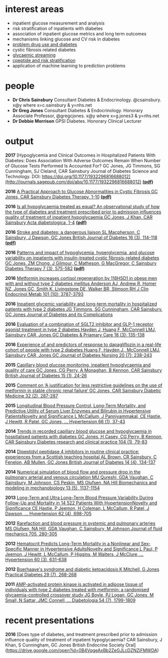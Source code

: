 # interest areas

- inpatient glucose measurement and analysis
- risk stratification of inpatients with diabetes
- association of inpatient glucose metrics and long term outcomes
- mechanisms linking glucose and CV risk in diabetes
- [problem drug use and diabetes](https://github.com/csainsbury/problemDrugUse.diabetes)
- cystic fibrosis related diabetes
- [glycaemic streaming](https://github.com/csainsbury/glycaemicStreaming)
- [cpeptide and risk stratification](https://github.com/csainsbury/cpeptide)
- application of machine learning to prediction problems

# people
- __Dr Chris Sainsbury__ Consultant Diabetes & Endocrinology. @csainsbury. x@y where x=c.sainsbury & y=nhs.net
- __Dr Greg Jones__ Consultant Diabetes & Endocrinology. Honorary Associate Professor, @gregcjones. x@y where x=g.jones3 & y=nhs.net
- __Dr Debbie Morrison__ GPSI Diabetes. Honorary Clinical Lecturer

# output
__2017__
[Hypoglycemia and Clinical Outcomes in Hospitalized Patients With Diabetes: Does Association With Adverse Outcomes Remain When Number of Glucose Tests Performed Is Accounted For?
GC Jones, JG Timmons, SG Cunningham, SJ Cleland, CAR Sainsbury
Journal of Diabetes Science and Technology. DOI: https://doi.org/10.1177/1932296816688012](http://journals.sagepub.com/doi/abs/10.1177/1932296816688012) [__(pdf)__](http://journals.sagepub.com/doi/pdf/10.1177/1932296816688012)

__2016__
[A Practical Approach to Glucose Abnormalities in Cystic Fibrosis
GC Jones, CAR Sainsbury
Diabetes Therapy, 1-10](https://link.springer.com/article/10.1007/s13300-016-0205-8) [__(pdf)__](https://link.springer.com/content/pdf/10.1007%2Fs13300-016-0205-8.pdf)

__2016__
[Is all hypoglycaemia treated as equal? An observational study of how the type of diabetes and treatment prescribed prior to admission influences quality of treatment of inpatient hypoglycaemia
GC Jones, J Khan, CAR Sainsbury
Acta diabetologica, 1-4](https://link.springer.com/article/10.1007/s00592-016-0940-3) [__(pdf)__](https://link.springer.com/content/pdf/10.1007%2Fs00592-016-0940-3.pdf)

__2016__
[Stroke and diabetes: a dangerous liaison
SL Macpherson, C Sainsbury, J Dawson, GC Jones
British Journal of Diabetes 16 (3), 114-118](http://bjdvd.co.uk/index.php/bjd/article/view/172) [__(pdf)__](http://bjdvd.co.uk/index.php/bjd/article/download/172/314)

__2016__
[Patterns and impact of hypoglycemia, hyperglycemia, and glucose variability on inpatients with insulin-treated cystic fibrosis-related diabetes
GC Jones, ZM Chong, J Gilmour, C Matheson, G MacGregor, C Sainsbury
Diabetes Therapy 7 (3), 575-582](http://link.springer.com/article/10.1007/s13300-016-0194-7) [__(pdf)__](https://link.springer.com/content/pdf/10.1007%2Fs13300-016-0194-7.pdf)

__2016__
[Metformin increases cortisol regeneration by 11βHSD1 in obese men with and without type 2 diabetes mellitus
Anderson AJ, Andrew R, Homer NZ, Jones GC, Smith K, Livingstone DE, Walker BR, Stimson RH
J Clin Endocrinol Metab 101 (10): 3787-3793](http://press.endocrine.org/doi/abs/10.1210/jc.2016-2069)

__2016__
[Inpatient glycemic variability and long-term mortality in hospitalized patients with type 2 diabetes
JG Timmons, SG Cunningham, CAR Sainsbury, GC Jones
Journal of Diabetes and its Complications](http://www.sciencedirect.com/science/article/pii/S1056872716302148)

__2016__
[Evaluation of a combination of SGLT2 inhibitor and GLP-1 receptor agonist treatment in type 2 diabetes
Hayden J, Huang F, McConnell LMJ, Sainsbury CAR, Jones GC
Diabetes & Priamary Care 18 (3): 135-138](http://www.diabetesandprimarycare.co.uk/journal-content/view/evaluation-of-a-combination-of-sglt2-inhibitor-and-glp-1-receptor-agonist-treatment-in-type-2-diabetes)

__2016__
[Experience of and predictors of response to dapagliflozin in a real-life cohort of people with type 2 diabetes 
Huang F, Hayden J,, McConnell LMJ, Sainsbury CAR, Jones GC
Journal of Diabetes Nursing 20 (7): 238-243](http://www.thejournalofdiabetesnursing.co.uk/journal-content/view/experience-of-and-predictors-of-response-to-dapagliflozin-in-a-real-life-cohort-of-people-with-type-2-diabetes)

__2015__
[Capillary blood glucose monitoring, inpatient hypoglycaemia and quality of care
GC Jones, CG Perry, A Monaghan, B Kennon, CAR Sainsbury
British Journal of Diabetes 15 (1), 24-26](http://www.bjd-abcd.com/index.php/bjd/article/view/50)

__2015__
[Comment on ‘A justification for less restrictive guidelines on the use of metformin in stable chronic renal failure’
GC Jones, CAR Sainsbury
Diabetic Medicine 32 (2), 287-287](http://onlinelibrary.wiley.com/doi/10.1111/dme.12626/abstract)

__2015__
[Longitudinal Blood Pressure Control, Long-Term Mortality, and Predictive Utility of Serum Liver Enzymes and Bilirubin in Hypertensive PatientsNovelty and Significance
L McCallum, J Panniyammakal, CE Hastie, J Hewitt, R Patel, GC Jones, ...
Hypertension 66 (1), 37-43](http://hyper.ahajournals.org/content/66/1/37.short)

__2014__
[Trends in recorded capillary blood glucose and hypoglycaemia in hospitalised patients with diabetes
GC Jones, H Casey, CG Perry, B Kennon, CAR Sainsbury
Diabetes research and clinical practice 104 (1), 79-83](http://www.sciencedirect.com/science/article/pii/S0168822714000515)

__2014__
[Dipeptidyl peptidase 4 inhibitors in routine clinical practice: experiences from a Scottish teaching hospital
AL Brown, CR Sainsbury, C Fenelon, AB Mullen, GC Jones
British Journal of Diabetes 14 (4), 134-137](http://bjd-abcd.org.uk/index.php/bjd/article/view/38)

__2014__
[Numerical simulation of blood flow and pressure drop in the pulmonary arterial and venous circulation
MU Qureshi, GDA Vaughan, C Sainsbury, M Johnson, CS Peskin, MS Olufsen, NA Hill
Biomechanics and modeling in mechanobiology 13 (5), 1137-1154](http://link.springer.com/article/10.1007/s10237-014-0563-y)

__2013__
[Long-Term and Ultra Long–Term Blood Pressure Variability During Follow-Up and Mortality in 14 522 Patients With HypertensionNovelty and Significance
CE Hastie, P Jeemon, H Coleman, L McCallum, R Patel, J Dawson, ...
Hypertension 62 (4), 698-705](http://hyper.ahajournals.org/content/62/4/698.short)

__2012__
[Rarefaction and blood pressure in systemic and pulmonary arteries
MS Olufsen, NA Hill, GDA Vaughan, C Sainsbury, M Johnson
Journal of fluid mechanics 705, 280-305](http://journals.cambridge.org/article_S0022112012002200)

__2012__
[Hematocrit Predicts Long-Term Mortality in a Nonlinear and Sex-Specific Manner in Hypertensive AdultsNovelty and Significance
L Paul, P Jeemon, J Hewitt, L McCallum, P Higgins, M Walters, J McClure, ...
Hypertension 60 (3), 631-638](http://hyper.ahajournals.org/content/60/3/631.short)

__2012__
[Boerhaave's syndrome and diabetic ketoacidosis
K Mitchell, G Jones
Practical Diabetes 29 (7), 268-268](http://onlinelibrary.wiley.com/doi/10.1002/pdi.1704/full)

__2011__
[AMP-activated protein kinase is activated in adipose tissue of individuals with type 2 diabetes treated with metformin: a randomised glycaemia-controlled crossover study
JG Boyle, PJ Logan, GC Jones, M Small, N Sattar, JMC Connell, ...
Diabetologia 54 (7), 1799-1809](http://link.springer.com/article/10.1007/s00125-011-2126-4)

# recent presentations
__2016__
[Does type of diabetes, and treatment prescribed prior to admission influence quality of treatment of inpatient hypoglycaemia?
CAR Sainsbury, J Khan, S Cunningham, GC Jones
British Endocrine Society Oral]
(https://drive.google.com/open?id=0B4VqgeAxBb2ZeGJLcDZNZjFMWDA)




